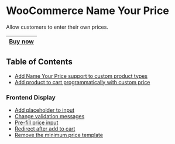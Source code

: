 # WooCommerce Name Your Price
Allow customers to enter their own prices.

|[Buy now](https://woocommerce.com/products/name-your-price/)|
|---|

## Table of Contents
+ [Add Name Your Price support to custom product types](add-support-for-custom-product-type.md)
+ [Add product to cart programmatically with custom price](add-to-cart-programmatically)

### Frontend Display
+ [Add placeholder to input](frontend/add-placeholder-to-input)
+ [Change validation messages](frontend/change-validation-messages)
+ [Pre-fill price input](frontend/pre-fill-price-input.md)
+ [Redirect after add to cart](frontend/redirect-on-add-to-cart)
+ [Remove the minimum price template](frontend/remove-minimum-price-template)